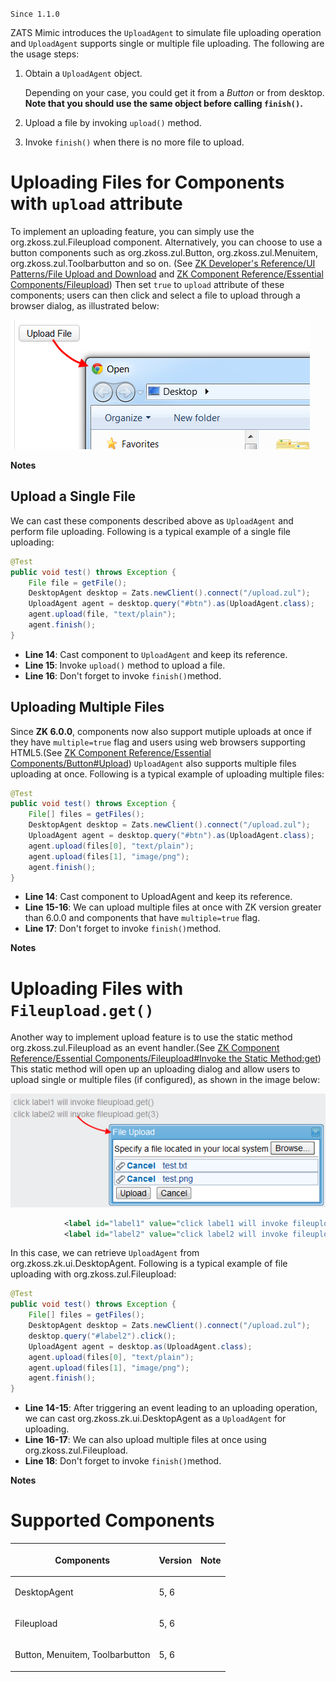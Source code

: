  

`Since 1.1.0`

ZATS Mimic introduces the `UploadAgent` to simulate file uploading
operation and `UploadAgent` supports single or multiple file uploading.
The following are the usage steps:

1.  Obtain a `UploadAgent` object.
      
    Depending on your case, you could get it from a *Button* or from
    desktop. **Note that you should use the same object before calling
    `finish()`.**
2.  Upload a file by invoking `upload()` method.
3.  Invoke `finish()` when there is no more file to upload.

# Uploading Files for Components with `upload` attribute

To implement an uploading feature, you can simply use the
<javadoc>org.zkoss.zul.Fileupload</javadoc> component. Alternatively,
you can choose to use a button components such as
<javadoc>org.zkoss.zul.Button</javadoc>,
<javadoc>org.zkoss.zul.Menuitem</javadoc>,
<javadoc>org.zkoss.zul.Toolbarbutton</javadoc> and so on. (See [ZK Developer's Reference/UI
Patterns/File Upload and Download]({{site.baseurl}}/zk_dev_ref/ui_patterns/file_upload_and_download)
and [ZK Component Reference/Essential Components/Fileupload]({{site.baseurl}}/zk_component_ref/essential_components/fileupload)) Then set
`true` to `upload` attribute of these components; users can then click
and select a file to upload through a browser dialog, as illustrated
below:

![](images/Zats_upload_button.png)

**Notes**

<references/>

## Upload a Single File

We can cast these components described above as `UploadAgent` and
perform file uploading. Following is a typical example of a single file
uploading:

```java
@Test
public void test() throws Exception {
    File file = getFile();
    DesktopAgent desktop = Zats.newClient().connect("/upload.zul");
    UploadAgent agent = desktop.query("#btn").as(UploadAgent.class);
    agent.upload(file, "text/plain");
    agent.finish();
}
```

- **Line 14**: Cast component to `UploadAgent` and keep its reference.
- **Line 15**: Invoke `upload()` method to upload a file.
- **Line 16**: Don't forget to invoke `finish()`method.

## Uploading Multiple Files

Since **ZK 6.0.0**, components now also support mutiple uploads at once
if they have `multiple=true` flag and users using web browsers
supporting HTML5.(See [ZK Component Reference/Essential Components/Button#Upload]({{site.baseurl}}/zk_component_ref/essential_components/button#Upload)) `UploadAgent` also supports multiple files
uploading at once. Following is a typical example of uploading multiple
files:

```java
@Test
public void test() throws Exception {
    File[] files = getFiles();
    DesktopAgent desktop = Zats.newClient().connect("/upload.zul");
    UploadAgent agent = desktop.query("#btn").as(UploadAgent.class);
    agent.upload(files[0], "text/plain");
    agent.upload(files[1], "image/png");
    agent.finish();
}
```

- **Line 14**: Cast component to UploadAgent and keep its reference.
- **Line 15-16**: We can upload multiple files at once with ZK version
  greater than 6.0.0 and components that have `multiple=true` flag.
- **Line 17**: Don't forget to invoke `finish()`method.

**Notes**

<references/>

# Uploading Files with `Fileupload.get()`

Another way to implement upload feature is to use the static method
<javadoc method="get()">org.zkoss.zul.Fileupload</javadoc> as an event
handler.(See [ZK Component Reference/Essential
Components/Fileupload#Invoke the Static Method:get]({{site.baseurl}}/zk_component_ref/essential_components/fileupload#Invoke_the_Static_Method:_get)) This static method will open up an uploading dialog and
allow users to upload single or multiple files (if configured), as shown
in the image below:

![](images/Zats_upload_dialog.png)

```xml
            <label id="label1" value="click label1 will invoke fileupload.get()" onClick="Fileupload.get();" />
            <label id="label2" value="click label2 will invoke fileupload.get(3)" onClick="Fileupload.get(3);" />
```

In this case, we can retrieve `UploadAgent` from
<javadoc>org.zkoss.zk.ui.DesktopAgent</javadoc>. Following is a typical
example of file uploading with
<javadoc method="get()">org.zkoss.zul.Fileupload</javadoc>:

```java
@Test
public void test() throws Exception {
    File[] files = getFiles();
    DesktopAgent desktop = Zats.newClient().connect("/upload.zul");
    desktop.query("#label2").click();
    UploadAgent agent = desktop.as(UploadAgent.class);
    agent.upload(files[0], "text/plain");
    agent.upload(files[1], "image/png");
    agent.finish();
}
```

- **Line 14-15**: After triggering an event leading to an uploading
  operation, we can cast <javadoc>org.zkoss.zk.ui.DesktopAgent</javadoc>
  as a `UploadAgent` for uploading.
- **Line 16-17**: We can also upload multiple files at once using
  <javadoc method="get()">org.zkoss.zul.Fileupload</javadoc>.
- **Line 18**: Don't forget to invoke `finish()`method.

**Notes**

<references/>

# Supported Components

<table>
<thead>
<tr class="header">
<th><center>
<p>Components</p>
</center></th>
<th><center>
<p>Version</p>
</center></th>
<th><center>
<p>Note</p>
</center></th>
</tr>
</thead>
<tbody>
<tr class="odd">
<td><p>DesktopAgent</p></td>
<td><p>5, 6</p></td>
<td></td>
</tr>
<tr class="even">
<td><p>Fileupload</p></td>
<td><p>5, 6</p></td>
<td></td>
</tr>
<tr class="odd">
<td><p>Button, Menuitem, Toolbarbutton</p></td>
<td><p>5, 6</p></td>
<td></td>
</tr>
</tbody>
</table>